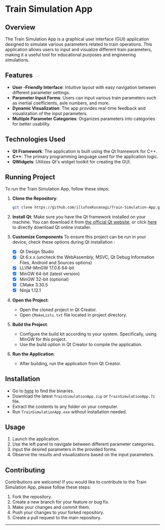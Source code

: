 # Train Simulation App

## Overview

The Train Simulation App is a graphical user interface (GUI) application designed to simulate various parameters related to train operations. This application allows users to input and visualize different train parameters, making it a useful tool for educational purposes and engineering simulations.

## Features

- **User -Friendly Interface**: Intuitive layout with easy navigation between different parameter settings.
- **Parameter Input Forms**: Users can input various train parameters such as inertial coefficients, axle numbers, and more.
- **Dynamic Visualization**: The app provides real-time feedback and visualization of the input parameters.
- **Multiple Parameter Categories**: Organizes parameters into categories for better usability.

## Technologies Used

- **Qt Framework**: The application is built using the Qt framework for C++.
- **C++**: The primary programming language used for the application logic.
- **QWidgets**: Utilizes Qt's widget toolkit for creating the GUI.

## Running Project

To run the Train Simulation App, follow these steps:

1. **Clone the Repository**:
   ```bash
   git clone https://github.com/illufoxKusanagi/Train-Simulation-App.git
   ```

2. **Install Qt**: Make sure you have the Qt framework installed on your machine. You can download it from [the official Qt website](https://www.qt.io/download), or click [here](https://d13lb3tujbc8s0.cloudfront.net/onlineinstallers/qt-online-installer-windows-x64-4.9.0.exe) to directly download Qt online installer.

3. **Customize Components** 
   To ensure this project can be run in your device, check these options during Qt installation : 
   - [x] Qt Design Studio
   - [x] Qt 6.x.x (uncheck the WebAssembly, MSVC, Qt Debug Information Files, Android and Sources options)
   - [x] LLVM-MinGW 17.0.6 64-bit
   - [x] MinGW 64-bit (latest version)
   - [x] MinGW 32-bit (optional)
   - [x] CMake 3.30.5
   - [x] Ninja 1.12.1

5. **Open the Project**:
   - Open the cloned project in Qt Creator.
   - Open `CMakeLists.txt` file located in project directory.

6. **Build the Project**:
   - Configure the build kit according to your system. Specifically, using MinGW for this project.
   - Use the build option in Qt Creator to compile the application.

7. **Run the Application**:
   - After building, run the application from Qt Creator.

## Installation 

   - Go to [here](https://github.com/illufoxKusanagi/Train-Simulation-App/releases) to find the binaries.
   - Download the latest `TrainSimulationApp.zip` or `TrainSimulationApp.7z` file.
   - Extract the contents to any folder on your computer.
   - Run `TrainSimulationApp.exe` without installation needed.

## Usage

1. Launch the application.
2. Use the left panel to navigate between different parameter categories.
3. Input the desired parameters in the provided forms.
4. Observe the results and visualizations based on the input parameters.

## Contributing

Contributions are welcome! If you would like to contribute to the Train Simulation App, please follow these steps:

1. Fork the repository.
2. Create a new branch for your feature or bug fix.
3. Make your changes and commit them.
4. Push your changes to your forked repository.
5. Create a pull request to the main repository.

---

<!-- *This project is maintained by Illufox Kusangi. Released under [License Type].* -->
